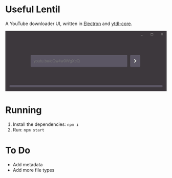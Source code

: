 # Useful Lentil

A YouTube downloader UI, written in [Electron](https://www.electronjs.org/) and [ytdl-core](https://github.com/fent/node-ytdl-core/).

![](screenshots/home.png)

# Running
1. Install the dependencies: `npm i`
2. Run: `npm start`

# To Do
 - Add metadata
 - Add more file types